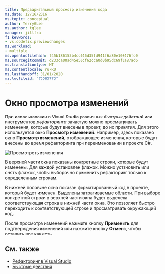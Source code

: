 ```yaml
---
title: Предварительный просмотр изменений кода
ms.date: 12/16/2016
ms.topic: conceptual
author: TerryGLee
ms.author: tglee
manager: jillfra
f1_keywords:
- vs.codefix.previewchanges
ms.workload:
- multiple
ms.openlocfilehash: f45b186153b4cc046d35fd941f6a80e108476fc0
ms.sourcegitcommit: d233ca00ad45e50cf62cca0d0b95dc69f0a87ad6
ms.translationtype: HT
ms.contentlocale: ru-RU
ms.lasthandoff: 01/01/2020
ms.locfileid: "75585773"
---
```

# <a name="preview-changes-window"></a>Окно просмотра изменений

При использовании в Visual Studio различных *быстрых действий* или инструментов *рефакторинга* зачастую можно просматривать изменения, которые будут внесены в проект, до их принятия. Для этого используется окно **Просмотр изменений**.  Например, здесь показано окно **Просмотр изменений**, отображающее изменения, которые будут внесены во время рефакторинга при переименовании в проекте C#.

![Просмотреть изменения](media/previewchanges.png)

В верхней части окна показаны конкретные строки, которые будут изменены. Для каждой установлен флажок. Можно установить или снять флажок, чтобы выборочно применить рефакторинг только к определенным строкам.

В нижней половине окна показан форматированный код в проекте, который будет изменен. Выделены затрагиваемые области. При выборе конкретной строки в верхней части окна будет выделена соответствующая строка в нижней части окна. Это позволяет быстро переходить к соответствующей строке и просматривать окружающий код.

После просмотра изменений нажмите кнопку **Применить** для подтверждения изменений или нажмите кнопку **Отмена**, чтобы оставить все как есть.

## <a name="see-also"></a>См. также

- [Рефакторинг в Visual Studio](../ide/refactoring-in-visual-studio.md)
- [Быстрые действия](../ide/quick-actions.md)

